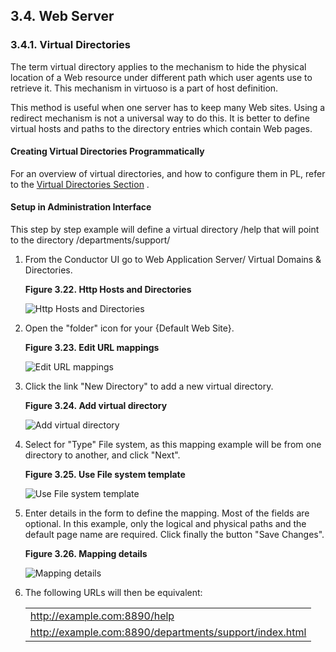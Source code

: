 <div>

<div>

<div>

<div>

## 3.4. Web Server

</div>

</div>

</div>

<div>

<div>

<div>

<div>

### 3.4.1. Virtual Directories

</div>

</div>

</div>

The term virtual directory applies to the mechanism to hide the physical
location of a Web resource under different path which user agents use to
retrieve it. This mechanism in virtuoso is a part of host definition.

This method is useful when one server has to keep many Web sites. Using
a redirect mechanism is not a universal way to do this. It is better to
define virtual hosts and paths to the directory entries which contain
Web pages.

<div>

<div>

<div>

<div>

#### Creating Virtual Directories Programmatically

</div>

</div>

</div>

For an overview of virtual directories, and how to configure them in PL,
refer to the <a href="ch-webappdevelopment.html#virtdir" class="link"
title="14.1.2. Virtual Directories">Virtual Directories Section</a> .

</div>

<div>

<div>

<div>

<div>

#### Setup in Administration Interface

</div>

</div>

</div>

This step by step example will define a virtual directory /help that
will point to the directory /departments/support/

<div>

1.  From the Conductor UI go to Web Application Server/ Virtual Domains
    & Directories.

    <div>

    <div>

    **Figure 3.22. Http Hosts and Directories**

    <div>

    <div>

    ![Http Hosts and Directories](images/ui/virtdir1.png)

    </div>

    </div>

    </div>

      

    </div>

2.  Open the "folder" icon for your {Default Web Site}.

    <div>

    <div>

    **Figure 3.23. Edit URL mappings**

    <div>

    <div>

    ![Edit URL mappings](images/ui/virtdir2.png)

    </div>

    </div>

    </div>

      

    </div>

3.  Click the link "New Directory" to add a new virtual directory.

    <div>

    <div>

    **Figure 3.24. Add virtual directory**

    <div>

    <div>

    ![Add virtual directory](images/ui/virtdir3.png)

    </div>

    </div>

    </div>

      

    </div>

4.  Select for "Type" File system, as this mapping example will be from
    one directory to another, and click "Next".

    <div>

    <div>

    **Figure 3.25. Use File system template**

    <div>

    <div>

    ![Use File system template](images/ui/virtdir4.png)

    </div>

    </div>

    </div>

      

    </div>

5.  Enter details in the form to define the mapping. Most of the fields
    are optional. In this example, only the logical and physical paths
    and the default page name are required. Click finally the button
    "Save Changes".

    <div>

    <div>

    **Figure 3.26. Mapping details**

    <div>

    <div>

    ![Mapping details](images/ui/virtdir5.png)

    </div>

    </div>

    </div>

      

    </div>

6.  The following URLs will then be equivalent:

    |                                                        |
    |--------------------------------------------------------|
    | http://example.com:8890/help                           |
    | http://example.com:8890/departments/support/index.html |

</div>

</div>

</div>

</div>
